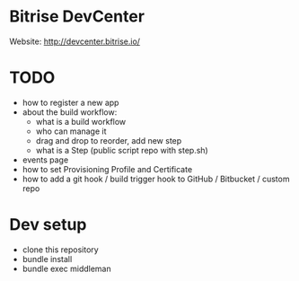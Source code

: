 Bitrise DevCenter
==================

Website: http://devcenter.bitrise.io/

# TODO

* how to register a new app
* about the build workflow:
  * what is a build workflow
  * who can manage it
  * drag and drop to reorder, add new step
  * what is a Step (public script repo with step.sh)
* events page
* how to set Provisioning Profile and Certificate
* how to add a git hook / build trigger hook to GitHub / Bitbucket / custom repo

# Dev setup

* clone this repository
* bundle install
* bundle exec middleman